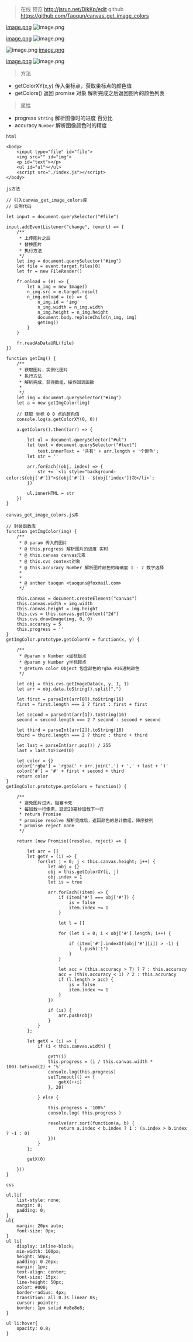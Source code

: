 > 在线 预览 http://jsrun.net/DjkKp/edit
> github  https://github.com/Taoqun/canvas_get_image_colors

[image.png](http://upload-images.jianshu.io/upload_images/768057-314ae064a1cedce9.png?imageMogr2/auto-orient/strip%7CimageView2/2/w/1240)
![image.png](http://upload-images.jianshu.io/upload_images/768057-314ae064a1cedce9.png?imageMogr2/auto-orient/strip%7CimageView2/2/w/1240)

[image.png](http://upload-images.jianshu.io/upload_images/768057-4ea8bab4c72e0f25.png?imageMogr2/auto-orient/strip%7CimageView2/2/w/1240)
![image.png](http://upload-images.jianshu.io/upload_images/768057-4ea8bab4c72e0f25.png?imageMogr2/auto-orient/strip%7CimageView2/2/w/1240)

![image.png](http://upload-images.jianshu.io/upload_images/768057-da6bf63aede91a6e.png?imageMogr2/auto-orient/strip%7CimageView2/2/w/1240)
[image.png](http://upload-images.jianshu.io/upload_images/768057-da6bf63aede91a6e.png?imageMogr2/auto-orient/strip%7CimageView2/2/w/1240)

[image.png](http://upload-images.jianshu.io/upload_images/768057-1aeef656d4750b73.png?imageMogr2/auto-orient/strip%7CimageView2/2/w/1240)
![image.png](http://upload-images.jianshu.io/upload_images/768057-1aeef656d4750b73.png?imageMogr2/auto-orient/strip%7CimageView2/2/w/1240)


> 方法
- getColorXY(x,y) 传入坐标点，获取坐标点的颜色值
- getColors()  返回 promise 对象  解析完成之后返回图片的颜色列表

> 属性
- progress `String` 解析图像时的进度 百分比
- accuracy  `Number` 解析图像颜色时的精度 


`html`
```
<body>
    <input type="file" id="file">
    <img src="" id="img">
    <p id="text"></p>
    <ul id="ul"></ul>
    <script src="./index.js"></script>
</body>
```

`js方法`
```
// 引入canvas_get_image_colors库
// 实例代码

let input = document.querySelector("#file")

input.addEventListener("change", (event) => {
    /**
     * 上传图片之后
     * 替换图片
     * 执行方法
     */
    let img = document.querySelector("#img")
    let file = event.target.files[0]
    let fr = new FileReader() 

    fr.onload = (e) => {
        let n_img = new Image()
        n_img.src = e.target.result
        n_img.onload = (e) => {
            n_img.id = 'img'
            n_img.width = n_img.width
            n_img.height = n_img.height
            document.body.replaceChild(n_img, img)
            getImg()
        }
    }

    fr.readAsDataURL(file)
})

function getImg() {
    /**
     * 获取图片，实例化图片
     * 执行方法
     * 解析完成，获得数组，操作回调函数
     * 
     */
    let img = document.querySelector("#img")
    let a = new getImgColor(img)
    
    // 获取 坐标 0 0 点的颜色值
    console.log(a.getColorXY(0, 0))

    a.getColors().then((arr) => {

        let ul = document.querySelector("#ul")
        let text = document.querySelector("#text")
            text.innerText = '共有' + arr.length + '个颜色';
        let str = ''

        arr.forEach((obj, index) => {
            str += `<li style="background-color:${obj['#']}">${obj['#']} - ${obj['index']}次</li>`;
        })

        ul.innerHTML = str
    })
}
```

`canvas_get_image_colors.js库`
```
// 封装函数库
function getImgColor(img) {
    /**
     * @ param 传入的图片 
     * @ this.progress 解析图片的进度 实时
     * @ this.canvas canvas元素
     * @ this.cvs context对象
     * @ this.accuracy Number 解析图片颜色的精确度 1 - 7 数字选择 
     *
     * 
     * @ anther taoqun <taoquns@foxmail.com>
     */

    this.canvas = document.createElement("canvas")
    this.canvas.width = img.width
    this.canvas.height = img.height
    this.cvs = this.canvas.getContext("2d")
    this.cvs.drawImage(img, 0, 0)
    this.accuracy = 5
    this.progress = ''
}
getImgColor.prototype.getColorXY = function(x, y) {

    /**
     * @param x Number x坐标起点
     * @param y Number y坐标起点
     * @return color Object 包含颜色的rgba #16进制颜色
     */

    let obj = this.cvs.getImageData(x, y, 1, 1)
    let arr = obj.data.toString().split(",")

    let first = parseInt(arr[0]).toString(16)
    first = first.length === 2 ? first : first + first

    let second = parseInt(arr[1]).toString(16)
    second = second.length === 2 ? second : second + second

    let third = parseInt(arr[2]).toString(16)
    third = third.length === 2 ? third : third + third

    let last = parseInt(arr.pop()) / 255
    last = last.toFixed(0)

    let color = {}
    color['rgba'] = 'rgba(' + arr.join(',') + ',' + last + ')'
    color['#'] = '#' + first + second + third
    return color
}
getImgColor.prototype.getColors = function() {

    /**
     * 避免图片过大，阻塞卡死
     * 每加载一行像素，延迟20毫秒加载下一行
     * return Promise 
     * promise resolve 解析完成后，返回颜色的总计数组，降序排列
     * promise reject none
     */

    return (new Promise((resolve, reject) => {

        let arr = []
        let getY = (i) => {
            for(let j = 0; j < this.canvas.height; j++) {
                let obj = {}
                obj = this.getColorXY(i, j)
                obj.index = 1
                let is = true

                arr.forEach((item) => {
                    if (item['#'] === obj['#']) {
                        is = false
                        item.index += 1
                    }

                    let l = []

                    for (let i = 0; i < obj['#'].length; i++) {

                        if (item['#'].indexOf(obj['#'][i]) > -1) {
                            l.push('1')
                        }
                    }

                    let acc = (this.accuracy > 7) ? 7 : this.accuracy
                    acc = (this.accuracy < 1) ? 2 : this.accuracy
                    if (l.length > acc) {
                        is = false
                        item.index += 1
                    }
                })

                if (is) {
                    arr.push(obj)
                }
            }
        };

        let getX = (i) => {
            if (i < this.canvas.width) {

                getY(i)
                this.progress = (i / this.canvas.width * 100).toFixed(2) + '%'
                console.log(this.progress)
                setTimeout(() => {
                    getX(++i)
                }, 20)

            } else {

                this.progress = '100%'
                console.log( this.progress )

                resolve(arr.sort(function(a, b) {
                    return a.index < b.index ? 1 : (a.index > b.index ? -1 : 0)
                }))
            }
        };

        getX(0)

    }))
}
```

`css`
```
ul,li{
    list-style: none;
    margin: 0;
    padding: 0;
}
ul{
    margin: 20px auto;
    font-size: 0px;
}
ul li{
    display: inline-block;
    min-width: 100px;
    height: 50px;
    padding: 0 20px;
    margin: 1px;
    text-align: center;
    font-size: 15px;
    line-height: 50px;
    color: #000;
    border-radius: 4px;
    transition: all 0.3s linear 0s;
    cursor: pointer;
    border: 1px solid #e8e8e8;
}

ul li:hover{
    opacity: 0.8;
}
```